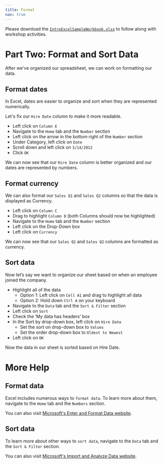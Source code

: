 ```yaml
---
title: Format
nav: true
---
```

Please download the <a href="images/IntroExcelSampleWorkbook.xlsx" target="_blank">`IntroExcelSampleWorkbook.xlsx`</a> to follow along with workshop activities.

# Part Two: Format and Sort Data

After we've organized our spreadsheet, we can work on formatting our data.

## Format dates
In Excel, dates are easier to organize and sort when they are represented numerically.

Let's fix our `Hire Date` column to make it more readable.
* Left click on `Column E`
* Navigate to the `Home` tab and the `Number` section
* Left click on the arrow in the bottom right of the `Number` section
* Under Category, left click on `Date`
* Scroll down and left click on `3/14/2012`
* Click `OK`

We can now see that our `Hire Date` column is better organized and our dates are represented by numbers.

## Format currency
We can also format our `Sales Q1` and `Sales Q2` columns so that the data is displayed as Currency.

* Left click on `Column C`
* Drag to highlight `Column D` (both Columns should now be highlighted)
* Navigate to the `Home` tab and the `Number` section
* Left click on the Drop-Down box
* Left click on `Currency`

We can now see that our `Sales Q1` and `Sales Q2` columns are formatted as currency.

## Sort data
Now let’s say we want to organize our sheet based on when an employee joined the company.

* Highlight all of the data
  * Option 1: Left click on `Cell A1` and drag to highlight all data
  * Option 2: Hold down `Ctrl A` on your keyboard
* Navigate to the `Data` tab and the `Sort & Filter` section
* Left click on `Sort`
* Check the ‘My data has headers’ box
* In the Sort by drop-down box, left click on `Hire Date`
  * Set the sort on drop-down box to `Values`
  * Set the order drop-down box to `Oldest to Newest`
* Left click on `OK`

Now the data in our sheet is sorted based on Hire Date.

# More Help

## Format data
Excel includes numerous ways to `format data`. To learn more about them, navigate to the `Home` tab and the `Numbers` section. 

You can also visit <a href="https://support.office.com/en-us/article/enter-and-format-data-fef13169-0a84-4b92-a5ab-d856b0d7c1f7?ui=en-US&rs=en-US&ad=US#ID0EAABAAA=Format_data" target="_blank">Microsoft's Enter and Format Data website</a>.

## Sort data
To learn more about other ways to `sort data`, navigate to the `Data` tab and the `Sort & Filter` section.

You can also visit <a href=" https://support.office.com/en-us/article/import-and-analyze-data-ccd3c4a6-272f-4c97-afbb-d3f27407fcde?ui=en-US&rs=en-US&ad=US#ID0EAABAAA=Sort_and_filter" target="_blank">Microsoft's Import and Analyze Data website</a>.